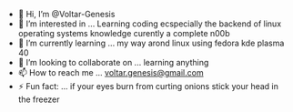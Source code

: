 - 👋 Hi, I’m @Voltar-Genesis
- 👀 I’m interested in ... Learning coding ecspecially the backend of linux operating systems knowledge curently a complete n00b
- 🌱 I’m currently learning ... my way arond linux using fedora kde plasma 40
- 💞️ I’m looking to collaborate on ... learning anything  
- 📫 How to reach me ... voltar.genesis@gmail.com
- ⚡ Fun fact: ... if your eyes burn from curting onions stick your head in the freezer 

<!---
Voltar-Genesis/Voltar-Genesis is a ✨ special ✨ repository because its `README.md` (this file) appears on your GitHub profile.
You can click the Preview link to take a look at your changes.
--->
